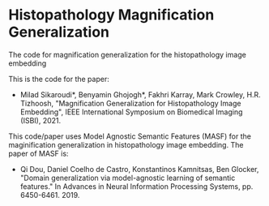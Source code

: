 # Histopathology Magnification Generalization

The code for magnification generalization for the histopathology image embedding

This is the code for the paper: 

- Milad Sikaroudi*, Benyamin Ghojogh*, Fakhri Karray, Mark Crowley, H.R. Tizhoosh, "Magnification Generalization for Histopathology Image Embedding", IEEE International Symposium on Biomedical Imaging (ISBI), 2021. 

This code/paper uses Model Agnostic Semantic Features (MASF) for the maginification generalization in histopathology image embedding. The paper of MASF is:

- Qi Dou, Daniel Coelho de Castro, Konstantinos Kamnitsas, Ben Glocker, "Domain generalization via model-agnostic learning of semantic features." In Advances in Neural Information Processing Systems, pp. 6450-6461. 2019.
